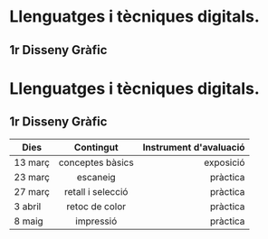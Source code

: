 # Llenguatges i tècniques digitals.
## 1r Disseny Gràfic
# Llenguatges i tècniques digitals.
## 1r Disseny Gràfic
| Dies        | Contingut          | Instrument d'avaluació |
| ----------- |:------------------:| ----------------------:|
| 13 març     | conceptes bàsics   | exposició              |
| 23 març     | escaneig           | pràctica               |
| 27 març     | retall i selecció  | pràctica               |
| 3 abril     | retoc de color     | pràctica               |
| 8 maig      | impressió          | pràctica               |

